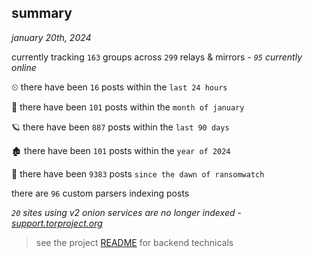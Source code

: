 
## summary
_january 20th, 2024_

currently tracking `163` groups across `299` relays & mirrors - _`95` currently online_

⏲ there have been `16` posts within the `last 24 hours`

🦈 there have been `101` posts within the `month of january`

🪐 there have been `887` posts within the `last 90 days`

🏚 there have been `101` posts within the `year of 2024`

🦕 there have been `9383` posts `since the dawn of ransomwatch`

there are `96` custom parsers indexing posts

_`20` sites using v2 onion services are no longer indexed - [support.torproject.org](https://support.torproject.org/onionservices/v2-deprecation/)_

> see the project [README](https://github.com/joshhighet/ransomwatch#ransomwatch--) for backend technicals

